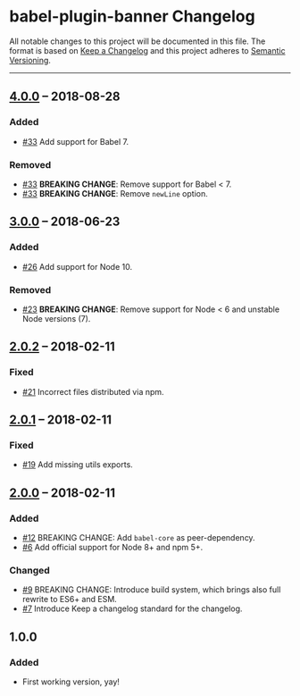 # babel-plugin-banner Changelog

All notable changes to this project will be documented in this file.
The format is based on [Keep a Changelog](http://keepachangelog.com/)
and this project adheres to [Semantic Versioning](http://semver.org/).

---

## [4.0.0] – 2018-08-28
### Added
* [#33] Add support for Babel 7.

### Removed
* [#33] **BREAKING CHANGE**: Remove support for Babel < 7.
* [#33] **BREAKING CHANGE**: Remove `newLine` option.

## [3.0.0] – 2018-06-23
### Added
* [#26] Add support for Node 10.

### Removed
* [#23] **BREAKING CHANGE**: Remove support for Node < 6 and unstable Node versions (7).

## [2.0.2] – 2018-02-11
### Fixed
* [#21] Incorrect files distributed via npm.

## [2.0.1] – 2018-02-11
### Fixed
* [#19] Add missing utils exports.

## [2.0.0] – 2018-02-11
### Added
* [#12] BREAKING CHANGE: Add `babel-core` as peer-dependency.
* [#6] Add official support for Node 8+ and npm 5+.

### Changed
* [#9] BREAKING CHANGE: Introduce build system, which brings also full rewrite to ES6+ and ESM.
* [#7] Introduce Keep a changelog standard for the changelog.

## 1.0.0
### Added
* First working version, yay!

[#6]: https://github.com/Comandeer/babel-plugin-banner/issues/6
[#7]: https://github.com/Comandeer/babel-plugin-banner/issues/7
[#9]: https://github.com/Comandeer/babel-plugin-banner/issues/9
[#12]: https://github.com/Comandeer/babel-plugin-banner/issues/12
[#19]: https://github.com/Comandeer/babel-plugin-banner/issues/19
[#21]: https://github.com/Comandeer/babel-plugin-banner/issues/21
[#23]: https://github.com/Comandeer/babel-plugin-banner/issues/23
[#26]: https://github.com/Comandeer/babel-plugin-banner/issues/26
[#33]: https://github.com/Comandeer/babel-plugin-banner/issues/33

[4.0.0]: https://github.com/Comandeer/babel-plugin-banner/compare/v3.0.0...v4.0.0
[3.0.0]: https://github.com/Comandeer/babel-plugin-banner/compare/v2.0.2...v3.0.0
[2.0.2]: https://github.com/Comandeer/babel-plugin-banner/compare/v2.0.1...v2.0.2
[2.0.1]: https://github.com/Comandeer/babel-plugin-banner/compare/v2.0.0...v2.0.1
[2.0.0]: https://github.com/Comandeer/babel-plugin-banner/compare/v1.0.0...v2.0.0
